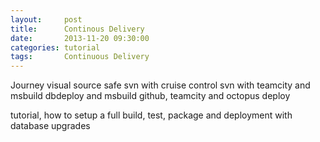```yaml
---
layout:     post 
title:		Continous Delivery
date:       2013-11-20 09:30:00
categories: tutorial
tags:		Continuous Delivery
---
```


Journey
visual source safe
svn with cruise control
svn with teamcity and msbuild
dbdeploy and msbuild
github, teamcity and octopus deploy

tutorial, how to setup a full build, test, package and deployment with database upgrades